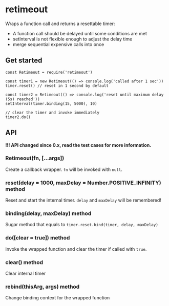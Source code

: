 # retimeout

Wraps a function call and returns a resettable timer:

- A function call should be delayed until some conditions are met
- setInterval is not flexible enough to adjust the delay time
- merge sequential expensive calls into once

## Get started

```
const Retimeout = require('retimeout')

const timer1 = new Retimeout(() => console.log('called after 1 sec'))
timer.reset() // reset in 1 second by default

const timer2 = Retimeout(() => console.log('reset until maximum delay (5s) reached'))
setInterval(timer.binding(15, 5000), 10)

// clear the timer and invoke immediately
timer2.do()
```

## API

__!!! API changed since 0.x, read the test cases for more information.__

### Retimeout(fn, [...args])

Create a callback wrapper. `fn` will be invoked with `null`.

### reset(delay = 1000, maxDelay = Number.POSITIVE_INFINITY) method

Reset and start the internal timer. `delay` and `maxDelay` will be remembered!

### binding(delay, maxDelay) method

Sugar method that equals to `timer.reset.bind(timer, delay, maxDelay)`

### do([clear = true]) method

Invoke the wrapped function and clear the timer if called with `true`.

### clear() method

Clear internal timer

### rebind(thisArg, args) method

Change binding context for the wrapped function
